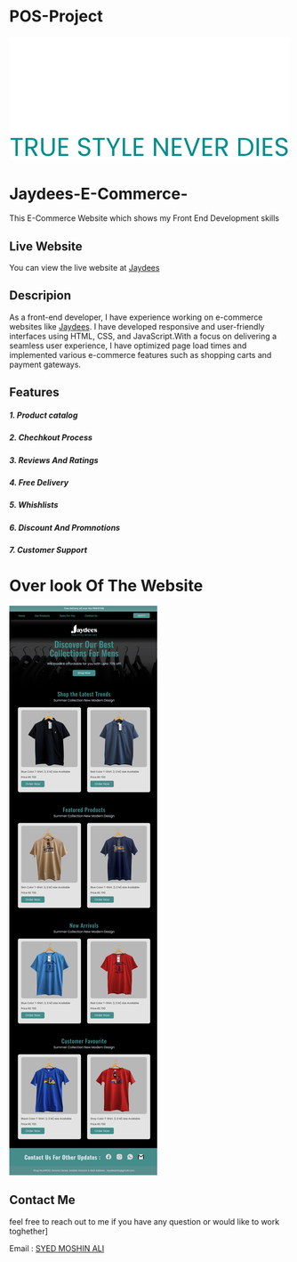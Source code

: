 # POS-Project
![JAYDEES](https://github.com/mohsin23441/Jaydees-E-Commerce-/blob/main/Images/Jaydees%20Logo.png)

# Jaydees-E-Commerce-

This E-Commerce Website which shows my Front End Development skills 

## Live Website
You can view the live website at [Jaydees](https://jaydees.netlify.app/)

## Descripion
As a front-end developer, I have experience working on e-commerce websites like [Jaydees](https://jaydees.netlify.app/). I have developed responsive and user-friendly interfaces using HTML, CSS, and JavaScript.With a focus on delivering a seamless user experience, I have optimized page load times and implemented various e-commerce features such as shopping carts and payment gateways.

## Features
##### 1. Product catalog
##### 2. Chechkout Process
##### 3. Reviews And Ratings
##### 4. Free Delivery
##### 5. Whishlists
##### 6. Discount And Promnotions
##### 7. Customer Support

# Over look Of The Website

![Jaydees](https://github.com/mohsin23441/Jaydees-E-Commerce-/blob/main/jaydees%20png.png)

## Contact Me
feel free to reach out to me if you have any question or would like to work toghether]

Email : [SYED MOSHIN ALI](ma2277394@gmail.com)
